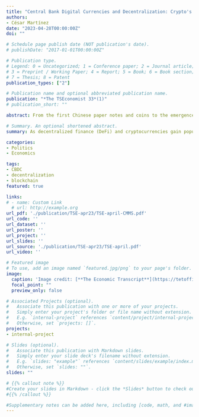```yaml
---
title: "Central Bank Digital Currencies and Decentralization: Crypto's latest dilemma"
authors:
- César Martínez
date: "2023-04-28T00:00:00Z"
doi: ""

# Schedule page publish date (NOT publication's date).
# publishDate: "2017-01-01T00:00:00Z"

# Publication type.
# Legend: 0 = Uncategorized; 1 = Conference paper; 2 = Journal article;
# 3 = Preprint / Working Paper; 4 = Report; 5 = Book; 6 = Book section;
# 7 = Thesis; 8 = Patent
publication_types: ["2"]

# Publication name and optional abbreviated publication name.
publication: "*The TSEconomist 33*(1)"
# publication_short: ""

abstract: From the first Chinese paper notes and coins to the emergence of cryptocurrencies like Bitcoin, Litecoin, and Ethereum, money has come a long way. Now, we're witnessing the rise of decentralized finance (DeFi), an absolute game changer that has attracted many enthusiasts who believe in its potential to revolutionize the financial industry. But as DeFi and cryptocurrencies gain popularity, national governments are looking to regulate it and introduce National Digital Currencies, creating a dilemma for DeFi supporters—will it remain an alternative to traditional centralist models, or will it be forced into the same financial structure it initially tried to escape?

# Summary. An optional shortened abstract.
summary: As decentralized finance (DeFi) and cryptocurrencies gain popularity, national governments are looking to regulate them and introduce National Digital Currencies. Will DeFi be able to maintain its independence and provide an alternative to traditional centralist models?   

categories:
- Politics
- Economics

tags:
- CBDC
- decentralization
- blockchain
featured: true

links:
# - name: Custom Link
  # url: http://example.org
url_pdf: './publication/TSE-apr23/TSE-april-CMMS.pdf'
url_code: ''
url_dataset: ''
url_poster: ''
url_project: ''
url_slides: ''
url_source: './publication/TSE-apr23/TSE-april.pdf'
url_video: ''

# Featured image
# To use, add an image named `featured.jpg/png` to your page's folder. 
image:
  caption: 'Image credit: [**The Economic Transcript**](https://tetofficial.com/digital-ecosystem/)'
  focal_point: ""
  preview_only: false

# Associated Projects (optional).
#   Associate this publication with one or more of your projects.
#   Simply enter your project's folder or file name without extension.
#   E.g. `internal-project` references `content/project/internal-project/index.md`.
#   Otherwise, set `projects: []`.
projects:
- internal-project

# Slides (optional).
#   Associate this publication with Markdown slides.
#   Simply enter your slide deck's filename without extension.
#   E.g. `slides: "example"` references `content/slides/example/index.md`.
#   Otherwise, set `slides: ""`.
slides: ""

# {{% callout note %}}
#Create your slides in Markdown - click the *Slides* button to check out the example.
#{{% /callout %}}

#Supplementary notes can be added here, including [code, math, and #images](https://wowchemy.com/docs/writing-markdown-latex/).
---
```



